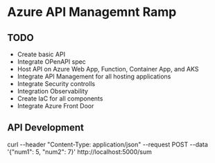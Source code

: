# Azure API Managemnt Ramp

## TODO

- Create basic API
- Integrate OPenAPI spec
- Host API on Azure Web App, Function, Container App, and AKS
- Integrate API Management for all hosting applications
- Integrate Security controlls
- Integration Observability
- Create IaC for all components
- Integrate Azure Front Door

## API Development

curl --header "Content-Type: application/json" --request POST --data '{"num1": 5, "num2": 7}' http://localhost:5000/sum